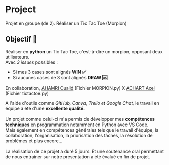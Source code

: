 # Project
Projet en groupe (de 2). Réaliser un Tic Tac Toe (Morpion)
</br>
## Objectif 🚀
Réaliser en **python** un Tic Tac Toe, c'est-à-dire un morpion, opposant deux utilisateurs.
</br>
Avec *3 issues* possibles :
- Si mes 3 cases sont alignés **WIN ✅**
- Si aucunes cases de 3 sont alignés **DRAW 🆗**

En collaboration, [AHAMRI Oualid](https://github.com/oualidahamri) (Fichier MORPION.py)  X  [ACHART Axel](https://github.com/axel-achart) (Fichier tictactoe.py)

A l'aide d'outils comme *GitHub, Canva, Trello et Google Chat,* le travail en équipe a été d'une **excellente qualité.** </br>
</br>
Un projet comme celui-ci m'a permis de développer mes **compétences techniques** en programmation notamment en Python avec VS Code. </br>
Mais également en compétences générales tels que le travail d'équipe, la collaboration, l'organisation, la priorisation des tâches, la résolution de problèmes et plus encore... </br>
</br>
La réalisation de ce projet a duré 5 jours. Et une soutenance oral permettant de nous entraîner sur notre présentation a été évalué en fin de projet. </br>
